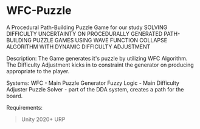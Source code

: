 # WFC-Puzzle
A Procedural Path-Building Puzzle Game for our study SOLVING DIFFICULTY UNCERTAINTY ON PROCEDURALLY GENERATED PATH-BUILDING PUZZLE GAMES USING WAVE FUNCTION COLLAPSE ALGORITHM WITH DYNAMIC DIFFICULTY ADJUSTMENT

Description:
The Game generates it's puzzle by utilizing WFC Algorithm. The Difficulty Adjustment kicks in to constraint the generator on producing appropriate to the player.


Systems:
WFC - Main Puzzle Generator
Fuzzy Logic - Main Difficulty Adjuster
Puzzle Solver - part of the DDA system, creates a path for the board.


Requirements:
> Unity 2020+
> URP
